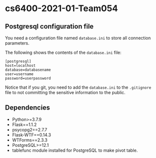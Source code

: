 # cs6400-2021-01-Team054
## Postgresql configuration file
You need a configuration file named `database.ini` to store all connection parameters.

The following shows the contents of the `database.ini` file:
```
[postgresql]
host=localhost
database=databasename
user=username
password=userpassword
```

Notice that if you git, you need to add the `database.ini` to the `.gitignore` file to not committing the sensitive information to the public.

## Dependencies
* Python>=3.7.9
* Flask==1.1.2
* psycopg2==2.7.7
* Flask-WTF==0.14.3
* WTForms==2.3.3
* PostgreSQL>=12.1
* tablefunc module installed for PostgreSQL to make pivot table.
